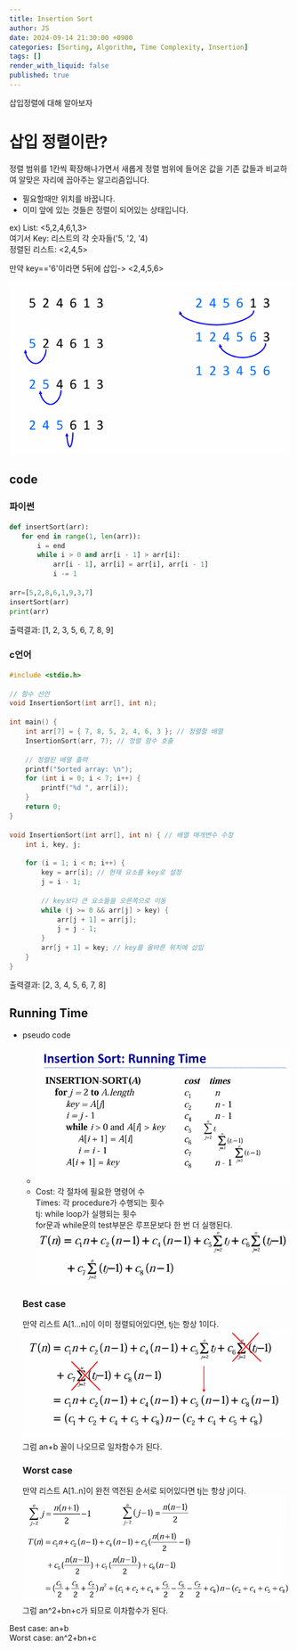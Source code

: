 ```yaml
---
title: Insertion Sort
author: JS
date: 2024-09-14 21:30:00 +0900
categories: [Sorting, Algorithm, Time Complexity, Insertion]
tags: []
render_with_liquid: false
published: true
---
```


삽입정렬에 대해 알아보자


# 삽입 정렬이란?
정렬 범위를 1칸씩 확장해나가면서 새롭게 정렬 범위에 들어온 값을 기존 값들과 비교하여 알맞은 자리에 꼽아주는 알고리즘입니다.

- 필요할때만 위치를 바꿉니다.
- 이미 앞에 있는 것들은 정렬이 되어있는 상태입니다.

ex) List: <5,2,4,6,1,3>  
여기서 Key: 리스트의 각 숫자들('5, '2, '4)  
정렬된 리스트: <2,4,5>    
  
  만약 key=='6'이라면 5뒤에 삽입-> <2,4,5,6>  

![image](./assets/img/sort/InsertionSort.png)  
  
## code
### 파이썬 
 ```python
 def insertSort(arr):
    for end in range(1, len(arr)):
        i = end
        while i > 0 and arr[i - 1] > arr[i]:
            arr[i - 1], arr[i] = arr[i], arr[i - 1]
            i -= 1

arr=[5,2,8,6,1,9,3,7]
insertSort(arr)
print(arr)

```
출력결과: [1, 2, 3, 5, 6, 7, 8, 9]

### c언어
```cpp
#include <stdio.h>

// 함수 선언
void InsertionSort(int arr[], int n);

int main() {
	int arr[7] = { 7, 8, 5, 2, 4, 6, 3 }; // 정렬할 배열
	InsertionSort(arr, 7); // 정렬 함수 호출

	// 정렬된 배열 출력
	printf("Sorted array: \n");
	for (int i = 0; i < 7; i++) {
		printf("%d ", arr[i]);
	}
	return 0;
}

void InsertionSort(int arr[], int n) { // 배열 매개변수 수정
	int i, key, j;

	for (i = 1; i < n; i++) {
		key = arr[i]; // 현재 요소를 key로 설정
		j = i - 1;

		// key보다 큰 요소들을 오른쪽으로 이동
		while (j >= 0 && arr[j] > key) {
			arr[j + 1] = arr[j];
			j = j - 1;
		}
		arr[j + 1] = key; // key를 올바른 위치에 삽입
	}
}
```
출력결과: [2, 3, 4, 5, 6, 7, 8]
  
## Running Time
- pseudo code
  - ![image](./assets/img/sort/pseudocode.png)  
  - Cost: 각 절차에 필요한 명령어 수  
  Times: 각 procedure가 수행되는 횟수  
  tj: while loop가 실행되는 횟수  
  for문과 while문의 test부분은 루프문보다 한 번 더 실행된다.  
  ![image](./assets/img/sort/time.png) 
   
  ### Best case 
  만약 리스트 A[1...n]이 이미 정렬되어있다면, tj는 항상 1이다.  
    ![image](./assets/img/sort/best.png)  
    그럼 an+b 꼴이 나오므로 일차함수가 된다.
  
  ### Worst case
  만약 리스트 A[1..n]이 완전 역전된 순서로 되어있다면 tj는 항상 j이다.   
   ![image](./assets/img/sort/worst.png)  
   그럼 an^2+bn+c가 되므로 이차함수가 된다.

Best case: an+b  
Worst case: an^2+bn+c  
